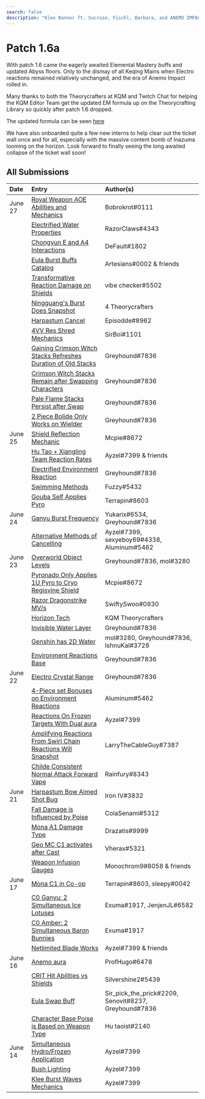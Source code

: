 ```yaml
---
search: false
description: "Klee Banner ft. Sucrose, Fischl, Barbara, and ANEMO IMPACT"
---
```


# Patch 1.6a

With patch 1.6 came the eagerly awaited Elemental Mastery buffs and updated Abyss floors. Only to the dismay of all Keqing Mains when Electro reactions remained relatively unchanged, and the era of Anemo Impact rolled in.

Many thanks to both the Theorycrafters at KQM and Twitch Chat for helping the KQM Editor Team get the updated EM formula up on the Theorycrafting Library so quickly after patch 1.6 dropped.

The updated formula can be seen [here](/combat-mechanics/elemental-effects/transformative-reactions)

We have also onboarded quite a few new interns to help clear out the ticket wall once and for all, especially with the massive content bomb of Inazuma looming on the horizon. Look forward to finally seeing the long awaited collapse of the ticket wall soon!

## All Submissions

| Date    | Entry                                                                                                                                                                                 | Author\(s\)                                              |
| :------ | :------------------------------------------------------------------------------------------------------------------------------------------------------------------------------------ | :------------------------------------------------------- |
| June 27 | [Royal Weapon AOE Abilities and Mechanics](/evidence/equipment/weapons#royal-series-aoe-abilities-and-mechanics)                                                                      | Bobrokrot\#0111                                          |
|         | [Electrified Water Properties](/evidence/general-mechanics/overworld#electrified-water-properties)                                                                                    | RazorClaws\#4343                                         |
|         | [Chongyun E and A4 Interactions](/evidence/characters/cryo/chongyun#chongyun-e-and-a4-interactions)                                                                                   | DeFault\#1802                                            |
|         | [Eula Burst Buffs Catalog](/evidence/characters/cryo/eula#eula-Burst-buffs-catalog)                                                                                                   | Artesians\#0002 & friends                                |
|         | [Transformative Reaction Damage on Shields](/evidence/combat-mechanics/enemy-mechanics/enemy-shields#transformative-reaction-damage-on-shields)                                       | vibe checker\#5502                                       |
|         | [Ningguang's Burst Does Snapshot](/evidence/characters/geo/ningguang#ningguang-Burst-does-snapshot)                                                                                   | 4 Theorycrafters                                         |
|         | [Harpastum Cancel](/evidence/general-mechanics/miscellaneous-entries#harpastum-cancel)                                                                                                | Episodde\#8962                                           |
|         | [4VV Res Shred Mechanics](/evidence/equipment/artifacts#4-Piece-viridescent-venerer-res-shred-mechanics)                                                                                  | SirBoi\#1101                                             |
|         | [Gaining Crimson Witch Stacks Refreshes Duration of Old Stacks](/evidence/equipment/artifacts#gaining-stacks-refreshes-the-duration-of-old-stacks)                                    | Greyhound\#7836                                          |
|         | [Crimson Witch Stacks Remain after Swapping Characters](/evidence/equipment/artifacts#crimson-witch-stacks-remain-after-swapping-characters)                                          | Greyhound\#7836                                          |
|         | [Pale Flame Stacks Persist after Swap](/evidence/equipment/artifacts#4-Piece-pale-flame-stacks-persist-after-swap)                                                                        | Greyhound\#7836                                          |
|         | [2 Piece Bolide Only Works on Wielder](/evidence/equipment/artifacts#2-Piece-set-bonus-only-works-on-user)                                                                            | Greyhound\#7836                                          |
| June 25 | [Shield Reflection Mechanic](/evidence/combat-mechanics/enemy-mechanics/enemy-interactions#shield-reflection-mechanic)                                                                | Mcpie\#8672                                              |
|         | [Hu Tao + Xiangling Team Reaction Rates](/evidence/characters/pyro/hu-tao#hutao-and-xiangling-vape)                                                                                   | Ayzel\#7399 & friends                                    |
|         | [Electrified Environment Reaction](/evidence/general-mechanics/overworld#electrified-environment-reaction)                                                                            | Greyhound\#7836                                          |
|         | [Swimming Methods](/evidence/general-mechanics/movement-and-physics#swimming-methods)                                                                                                 | Fuzzy\#5432                                              |
|         | [Gouba Self Applies Pyro](/evidence/characters/pyro/xiangling#Gouba-self-applies-pyro)                                                                                                | Terrapin\#8603                                           |
| June 24 | [Ganyu Burst Frequency](/evidence/characters/cryo/ganyu#ganyu-Burst-frequency)                                                                                                        | Yukarix\#6534, Greyhound\#7836                           |
|         | [Alternative Methods of Cancelling](/evidence/general-mechanics/miscellaneous-entries#cancelling-abilities)                                                                           | Ayzel\#7399, sexyeboy69\#4338, Aluminum\#5462            |
| June 23 | [Overworld Object Levels](/evidence/general-mechanics/overworld#overworld-entities-have-levels)                                                                                       | Greyhound\#7836, mol\#3280                               |
|         | [Pyronado Only Applies 1U Pyro to Cryo Regisvine Shield](/evidence/characters/pyro/xiangling#pyronado-only-applies-1u-to-cryo-regisvine-shield)                                       | Mcpie\#8672                                              |
|         | [Razor Dragonstrike MV/s](/evidence/characters/electro/razor#razor-dragonstrike-mv-s)                                                                                                 | SwiftySwoo\#0930                                         |
|         | [Horizon Tech](/evidence/general-mechanics/bugs#horizon-tech)                                                                                                                         | KQM Theorycrafters                                       |
|         | [Invisible Water Layer](/evidence/general-mechanics/overworld#invisible-water-layer)                                                                                                  | Greyhound\#7836                                          |
|         | [Genshin has 2D Water](/evidence/general-mechanics/overworld#genshin-has-2d-water)                                                                                                    | mol\#3280, Greyhound\#7836, IshnuKal\#3728               |
|         | [Environment Reactions Base](/evidence/general-mechanics/overworld#environment-reactions-base)                                                                                        | Greyhound\#7836                                          |
| June 22 | [Electro Crystal Range](/evidence/general-mechanics/overworld#electro-crystal-range)                                                                                                  | Greyhound\#7836                                          |
|         | [4-Piece set Bonuses on Environment Reactions](/evidence/general-mechanics/overworld#4-Piece-set-bonuses-on-environment-reactions)                                                    | Aluminum\#5462                                           |
|         | [Reactions On Frozen Targets With Dual aura](/evidence/combat-mechanics/elemental-effects/transformative-reactions#reactions-on-Frozen-targets-with-dual-aura)                        | Ayzel\#7399                                              |
|         | [Amplifying Reactions From Swirl Chain Reactions Will Snapshot](/evidence/combat-mechanics/elemental-effects/transformative-reactions#amplifying-reactions-from-Swirls-will-snapshot) | LarryTheCableGuy\#7387                                   |
|         | [Childe Consistent Normal Attack Forward Vape](/evidence/characters/hydro/tartaglia#childe-consistent-normal-attack-forward-vape)                                                     | Rainfury\#8343                                           |
| June 21 | [Harpastum Bow Aimed Shot Bug](/evidence/general-mechanics/bugs#aiming-harpastum)                                                                                                     | Iron IV\#3832                                            |
|         | [Fall Damage is Influenced by Poise](/evidence/combat-mechanics/poise#fall-damage-is-influenced-by-poise)                                                                             | ColaSenami\#5312                                         |
|         | [Mona A1 Damage Type](/evidence/characters/hydro/mona#a1-damage-type)                                                                                                                 | Drazatis\#9999                                           |
|         | [Geo MC C1 activates after Cast](/evidence/characters/geo/traveler-geo#geo-mc-c1-activation-after-cast)                                                                               | Vherax\#5321                                             |
|         | [Weapon Infusion Gauges](/evidence/combat-mechanics/elemental-effects/weapon-infusion#weapon-gauges)                                                                                  | Monochrom9\#8058 & friends                               |
| June 17 | [Mona C1 in Co-op](/evidence/characters/hydro/mona#c1-co-op-clarification)                                                                                                            | Terrapin\#8603, sleepy\#0042                             |
|         | [C0 Ganyu: 2 Simultaneous Ice Lotuses](/evidence/characters/cryo/ganyu#c0-ganyu-2-simultaneous-ice-lotuses)                                                                           | Exuma\#1917, JenjenJL\#6582                              |
|         | [C0 Amber: 2 Simultaneous Baron Bunnies](/evidence/characters/pyro/amber#c0-amber-2-simultaneous-baron-bunnies)                                                                       | Exuma\#1917                                              |
|         | [Netlimited Blade Works](/evidence/general-mechanics/bugs#netlimited-blade-works)                                                                                                     | Ayzel\#7399 & friends                                    |
| June 16 | [Anemo aura](/evidence/characters/anemo/jean#anemo-aura)                                                                                                                              | ProfHugo\#6478                                           |
|         | [CRIT Hit Abilities vs Shields](/evidence/combat-mechanics/enemy-mechanics/enemy-shields#CRITial-hit-triggered-abilities-interactions-with-shields)                                   | Silvershine2\#5439                                       |
|         | [Eula Swap Buff](/evidence/characters/cryo/eula#eula-swap-buff)                                                                                                                       | Sir_pick_the_prick\#2209, Senovit\#8237, Greyhound\#7836 |
|         | [Character Base Poise is Based on Weapon Type](/evidence/combat-mechanics/poise#character-base-poise-is-based-on-weapon-type)                                                         | Hu taoist\#2140                                          |
| June 14 | [Simultaneous Hydro/Frozen Application](/evidence/combat-mechanics/elemental-effects/transformative-reactions#simultaneous-hydro-Frozen-application)                                  | Ayzel\#7399                                              |
|         | [Bush Lighting](/evidence/general-mechanics/miscellaneous-entries#bush-lighting)                                                                                                      | Ayzel\#7399                                              |
|         | [Klee Burst Waves Mechanics](/evidence/characters/pyro/klee#klee-Burst-waves-mechanics)                                                                                               | Ayzel\#7399                                              |
